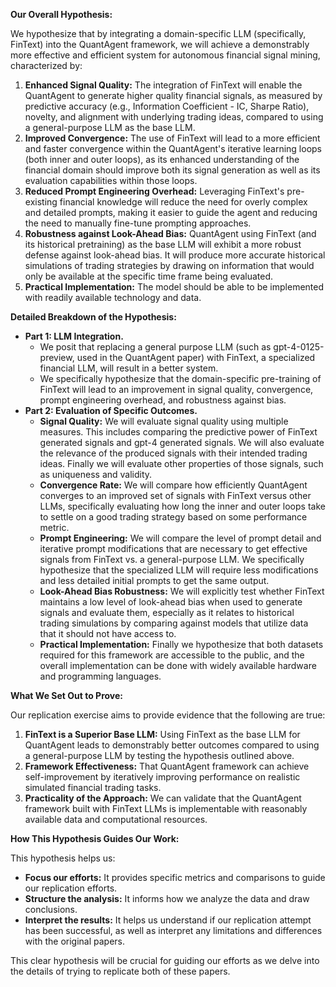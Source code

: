 **Our Overall Hypothesis:**

We hypothesize that by integrating a domain-specific LLM (specifically, FinText) into the QuantAgent framework, we will achieve a demonstrably more effective and efficient system for autonomous financial signal mining, characterized by:

1.  **Enhanced Signal Quality:** The integration of FinText will enable the QuantAgent to generate higher quality financial signals, as measured by predictive accuracy (e.g., Information Coefficient - IC, Sharpe Ratio), novelty, and alignment with underlying trading ideas, compared to using a general-purpose LLM as the base LLM.
2.  **Improved Convergence:** The use of FinText will lead to a more efficient and faster convergence within the QuantAgent's iterative learning loops (both inner and outer loops), as its enhanced understanding of the financial domain should improve both its signal generation as well as its evaluation capabilities within those loops.
3.  **Reduced Prompt Engineering Overhead:** Leveraging FinText's pre-existing financial knowledge will reduce the need for overly complex and detailed prompts, making it easier to guide the agent and reducing the need to manually fine-tune prompting approaches.
4.  **Robustness against Look-Ahead Bias:** QuantAgent using FinText (and its historical pretraining) as the base LLM will exhibit a more robust defense against look-ahead bias. It will produce more accurate historical simulations of trading strategies by drawing on information that would only be available at the specific time frame being evaluated.
5. **Practical Implementation:** The model should be able to be implemented with readily available technology and data.

**Detailed Breakdown of the Hypothesis:**

*   **Part 1: LLM Integration.**
    *   We posit that replacing a general purpose LLM (such as gpt-4-0125-preview, used in the QuantAgent paper) with FinText, a specialized financial LLM, will result in a better system.
    *   We specifically hypothesize that the domain-specific pre-training of FinText will lead to an improvement in signal quality, convergence, prompt engineering overhead, and robustness against bias.
*   **Part 2: Evaluation of Specific Outcomes.**
    *   **Signal Quality:** We will evaluate signal quality using multiple measures. This includes comparing the predictive power of FinText generated signals and gpt-4 generated signals. We will also evaluate the relevance of the produced signals with their intended trading ideas. Finally we will evaluate other properties of those signals, such as uniqueness and validity.
    *   **Convergence Rate:** We will compare how efficiently QuantAgent converges to an improved set of signals with FinText versus other LLMs, specifically evaluating how long the inner and outer loops take to settle on a good trading strategy based on some performance metric.
    *   **Prompt Engineering:** We will compare the level of prompt detail and iterative prompt modifications that are necessary to get effective signals from FinText vs. a general-purpose LLM. We specifically hypothesize that the specialized LLM will require less modifications and less detailed initial prompts to get the same output.
    *   **Look-Ahead Bias Robustness:** We will explicitly test whether FinText maintains a low level of look-ahead bias when used to generate signals and evaluate them, especially as it relates to historical trading simulations by comparing against models that utilize data that it should not have access to.
    *   **Practical Implementation:** Finally we hypothesize that both datasets required for this framework are accessible to the public, and the overall implementation can be done with widely available hardware and programming languages.

**What We Set Out to Prove:**

Our replication exercise aims to provide evidence that the following are true:

1.  **FinText is a Superior Base LLM:** Using FinText as the base LLM for QuantAgent leads to demonstrably better outcomes compared to using a general-purpose LLM by testing the hypothesis outlined above.
2.  **Framework Effectiveness:** That QuantAgent framework can achieve self-improvement by iteratively improving performance on realistic simulated financial trading tasks.
3.  **Practicality of the Approach:** We can validate that the QuantAgent framework built with FinText LLMs is implementable with reasonably available data and computational resources.

**How This Hypothesis Guides Our Work:**

This hypothesis helps us:

*   **Focus our efforts:** It provides specific metrics and comparisons to guide our replication efforts.
*   **Structure the analysis:** It informs how we analyze the data and draw conclusions.
*   **Interpret the results:** It helps us understand if our replication attempt has been successful, as well as interpret any limitations and differences with the original papers.

This clear hypothesis will be crucial for guiding our efforts as we delve into the details of trying to replicate both of these papers.
